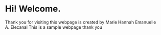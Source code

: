 # Hi! Welcome. 
Thank you for visiting this webpage is created by Marie Hannah Emanuelle A. Elecanal 
This is a sample webpage thank you 

